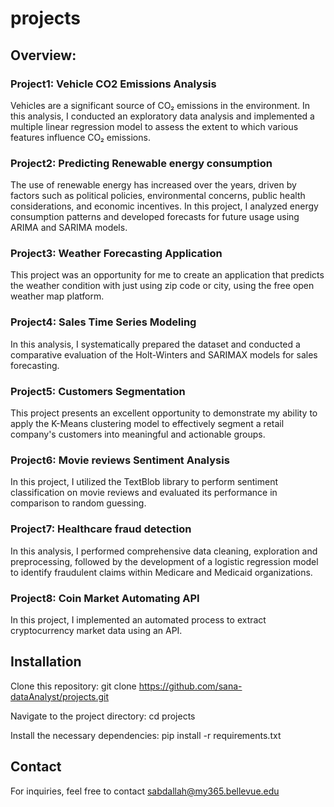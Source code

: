 # projects

## Overview:

### Project1: Vehicle CO2 Emissions Analysis

Vehicles are a significant source of CO₂ emissions in the environment. In this analysis, I conducted an exploratory data analysis and implemented a multiple linear regression model to assess the extent to which various features influence CO₂ emissions.


### Project2: Predicting Renewable energy consumption

The use of renewable energy has increased over the years, driven by factors such as political policies, environmental concerns, public health considerations, and economic incentives.
In this project, I analyzed energy consumption patterns and developed forecasts for future usage using ARIMA and SARIMA models.


### Project3: Weather Forecasting Application

This project was an opportunity for me to create an application that predicts the weather condition with just using zip code or city, using the free open weather map platform.


### Project4: Sales Time Series Modeling

In this analysis, I systematically prepared the dataset and conducted a comparative evaluation of the Holt-Winters and SARIMAX models for sales forecasting.


### Project5: Customers Segmentation

This project presents an excellent opportunity to demonstrate my ability to apply the K-Means clustering model to effectively segment a retail company's customers into meaningful and actionable groups.


### Project6: Movie reviews Sentiment Analysis

In this project, I utilized the TextBlob library to perform sentiment classification on movie reviews and evaluated its performance in comparison to random guessing.


### Project7: Healthcare fraud detection

In this analysis, I performed comprehensive data cleaning, exploration and preprocessing, followed by the development of a logistic regression model to identify fraudulent claims within Medicare and Medicaid organizations.


### Project8: Coin Market Automating API

In this project, I implemented an automated process to extract cryptocurrency market data using an API.


## Installation

Clone this repository:
git clone https://github.com/sana-dataAnalyst/projects.git


Navigate to the project directory:
cd projects

Install the necessary dependencies:
pip install -r requirements.txt


## Contact
For inquiries, feel free to contact sabdallah@my365.bellevue.edu
